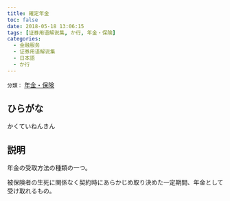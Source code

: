 ```yaml
---
title: 確定年金
toc: false
date: 2018-05-18 13:06:15
tags: [证券用语解说集, か行, 年金・保険]
categories:
  - 金融服务
  - 证券用语解说集
  - 日本語
  - か行
---
```


`分類：` [年金・保険](/tags/年金・保険/)

## ひらがな

かくていねんきん

## 説明

年金の受取方法の種類の一つ。

被保険者の生死に関係なく契約時にあらかじめ取り決めた一定期間、年金として受け取れるもの。

